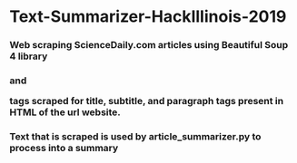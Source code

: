 # Text-Summarizer-HackIllinois-2019

### Web scraping ScienceDaily.com articles using Beautiful Soup 4 library
### <div> and <p> tags scraped for title, subtitle, and paragraph tags present in HTML of the url website.
### Text that is scraped is used by article_summarizer.py to process into a summary
